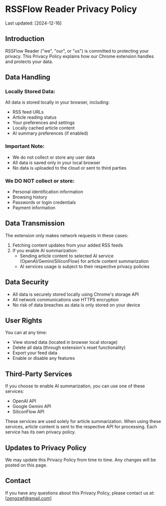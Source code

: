 # RSSFlow Reader Privacy Policy

Last updated: [2024-12-16]

## Introduction
RSSFlow Reader ("we", "our", or "us") is committed to protecting your privacy. This Privacy Policy explains how our Chrome extension handles and protects your data.

## Data Handling
### Locally Stored Data:
All data is stored locally in your browser, including:
- RSS feed URLs
- Article reading status
- Your preferences and settings
- Locally cached article content
- AI summary preferences (if enabled)

### Important Note:
- We do not collect or store any user data
- All data is saved only in your local browser
- No data is uploaded to the cloud or sent to third parties

### We DO NOT collect or store:
- Personal identification information
- Browsing history
- Passwords or login credentials
- Payment information

## Data Transmission
The extension only makes network requests in these cases:
1. Fetching content updates from your added RSS feeds
2. If you enable AI summarization:
   - Sending article content to selected AI service (OpenAI/Gemini/SiliconFlow) for article content summarization
   - AI services usage is subject to their respective privacy policies

## Data Security
- All data is securely stored locally using Chrome's storage API
- All network communications use HTTPS encryption
- No risk of data breaches as data is only stored on your device

## User Rights
You can at any time:
- View stored data (located in browser local storage)
- Delete all data (through extension's reset functionality)
- Export your feed data
- Enable or disable any features

## Third-Party Services
If you choose to enable AI summarization, you can use one of these services:
- OpenAI API
- Google Gemini API
- SiliconFlow API

These services are used solely for article summarization. When using these services, article content is sent to the respective API for processing. Each service has its own privacy policy.

## Updates to Privacy Policy
We may update this Privacy Policy from time to time. Any changes will be posted on this page.

## Contact
If you have any questions about this Privacy Policy, please contact us at: [zengzwf@gmail.com]